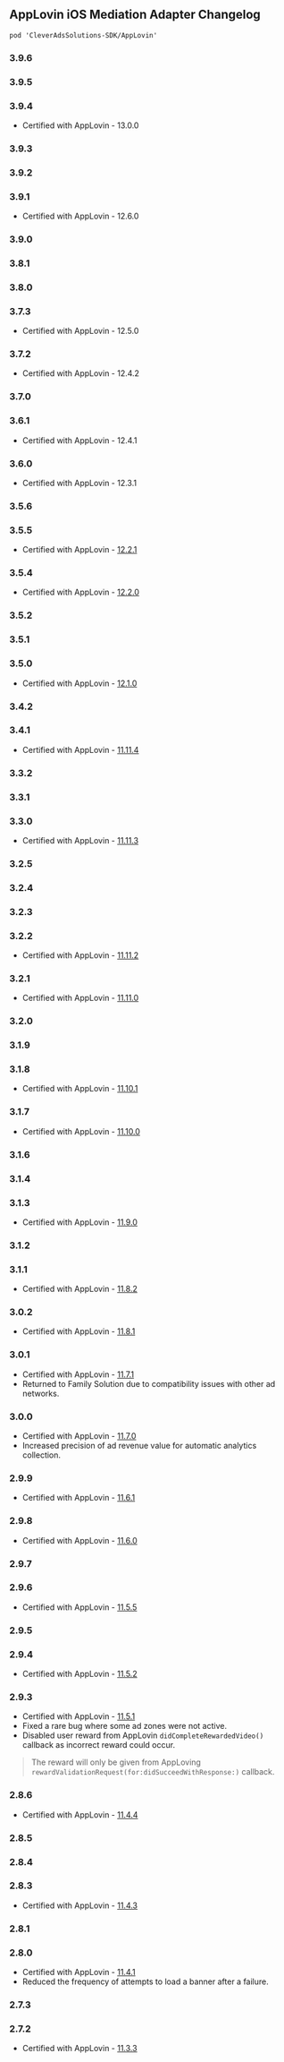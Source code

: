 ## AppLovin iOS Mediation Adapter Changelog
`pod 'CleverAdsSolutions-SDK/AppLovin'`

### 3.9.6

### 3.9.5

### 3.9.4
- Certified with AppLovin - 13.0.0

### 3.9.3

### 3.9.2

### 3.9.1
- Certified with AppLovin - 12.6.0

### 3.9.0

### 3.8.1

### 3.8.0

### 3.7.3
- Certified with AppLovin - 12.5.0

### 3.7.2
- Certified with AppLovin - 12.4.2

### 3.7.0

### 3.6.1
- Certified with AppLovin - 12.4.1

### 3.6.0
- Certified with AppLovin - 12.3.1

### 3.5.6

### 3.5.5
- Certified with AppLovin - [12.2.1](https://github.com/AppLovin/AppLovin-MAX-SDK-iOS/releases)

### 3.5.4
- Certified with AppLovin - [12.2.0](https://github.com/AppLovin/AppLovin-MAX-SDK-iOS/releases)

### 3.5.2

### 3.5.1

### 3.5.0
- Certified with AppLovin - [12.1.0](https://github.com/AppLovin/AppLovin-MAX-SDK-iOS/releases)

### 3.4.2

### 3.4.1
- Certified with AppLovin - [11.11.4](https://github.com/AppLovin/AppLovin-MAX-SDK-iOS/releases)

### 3.3.2

### 3.3.1

### 3.3.0
- Certified with AppLovin - [11.11.3](https://github.com/AppLovin/AppLovin-MAX-SDK-iOS/releases)

### 3.2.5

### 3.2.4

### 3.2.3

### 3.2.2
- Certified with AppLovin - [11.11.2](https://github.com/AppLovin/AppLovin-MAX-SDK-iOS/releases)

### 3.2.1
- Certified with AppLovin - [11.11.0](https://github.com/AppLovin/AppLovin-MAX-SDK-iOS/releases)

### 3.2.0

### 3.1.9

### 3.1.8
- Certified with AppLovin - [11.10.1](https://github.com/AppLovin/AppLovin-MAX-SDK-iOS/releases)

### 3.1.7
- Certified with AppLovin - [11.10.0](https://github.com/AppLovin/AppLovin-MAX-SDK-iOS/releases)

### 3.1.6

### 3.1.4

### 3.1.3
- Certified with AppLovin - [11.9.0](https://github.com/AppLovin/AppLovin-MAX-SDK-iOS/releases)

### 3.1.2

### 3.1.1
- Certified with AppLovin - [11.8.2](https://github.com/AppLovin/AppLovin-MAX-SDK-iOS/releases)

### 3.0.2
- Certified with AppLovin - [11.8.1](https://github.com/AppLovin/AppLovin-MAX-SDK-iOS/releases)

### 3.0.1
- Certified with AppLovin - [11.7.1](https://github.com/AppLovin/AppLovin-MAX-SDK-iOS/releases)
- Returned to Family Solution due to compatibility issues with other ad networks.

### 3.0.0
- Certified with AppLovin - [11.7.0](https://github.com/AppLovin/AppLovin-MAX-SDK-iOS/releases)
- Increased precision of ad revenue value for automatic analytics collection.

### 2.9.9
- Certified with AppLovin - [11.6.1](https://github.com/AppLovin/AppLovin-MAX-SDK-iOS/releases)

### 2.9.8
- Certified with AppLovin - [11.6.0](https://github.com/AppLovin/AppLovin-MAX-SDK-iOS/releases)

### 2.9.7

### 2.9.6
- Certified with AppLovin - [11.5.5](https://github.com/AppLovin/AppLovin-MAX-SDK-iOS/releases)

### 2.9.5

### 2.9.4
- Certified with AppLovin - [11.5.2](https://github.com/AppLovin/AppLovin-MAX-SDK-iOS/releases)

### 2.9.3
- Certified with AppLovin - [11.5.1](https://github.com/AppLovin/AppLovin-MAX-SDK-iOS/releases)
- Fixed a rare bug where some ad zones were not active.
- Disabled user reward from AppLovin `didCompleteRewardedVideo()` callback as incorrect reward could occur.
> The reward will only be given from AppLoving `rewardValidationRequest(for:didSucceedWithResponse:)` callback.

### 2.8.6
- Certified with AppLovin - [11.4.4](https://github.com/AppLovin/AppLovin-MAX-SDK-iOS/releases)

### 2.8.5

### 2.8.4

### 2.8.3
- Certified with AppLovin - [11.4.3](https://github.com/AppLovin/AppLovin-MAX-SDK-iOS/releases)

### 2.8.1

### 2.8.0
- Certified with AppLovin - [11.4.1](https://github.com/AppLovin/AppLovin-MAX-SDK-iOS/releases)
- Reduced the frequency of attempts to load a banner after a failure.

### 2.7.3

### 2.7.2
- Certified with AppLovin - [11.3.3](https://github.com/AppLovin/AppLovin-MAX-SDK-iOS/releases)